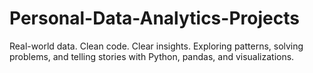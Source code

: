 # Personal-Data-Analytics-Projects
Real-world data. Clean code. Clear insights. Exploring patterns, solving problems, and telling stories with Python, pandas, and visualizations.
